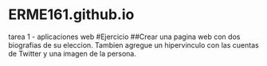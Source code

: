 # ERME161.github.io
tarea 1 - aplicaciones web
#Ejercicio
##Crear una pagina web con dos biografias de su eleccion. Tambien agregue un hipervinculo con las cuentas de Twitter y una imagen de la persona.
